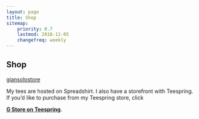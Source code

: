 ```yaml
---
layout: page
title: Shop
sitemap:
    priority: 0.7
    lastmod: 2018-11-05
    changefreq: weekly
---
```

## Shop

<div id="myShop">
    <a href="https://shop.spreadshirt.com/giansolostore">giansolostore</a>
</div>

<script>
    var spread_shop_config = {
        shopName: 'giansolostore',
        locale: 'us_US',
        prefix: 'https://shop.spreadshirt.com',
        baseId: 'myShop'
    };
</script>

<script type="text/javascript"
        src="https://shop.spreadshirt.com/shopfiles/shopclient/shopclient.nocache.js">
</script>
<p>My tees are hosted on Spreadshirt. I also have a storefront with Teespring. If you&rsquo;d like to purchase from my Teespring store, click</p>
<p><strong><a href="https://teespring.com/stores/g-store">G Store on Teespring</a></strong>.</p>
